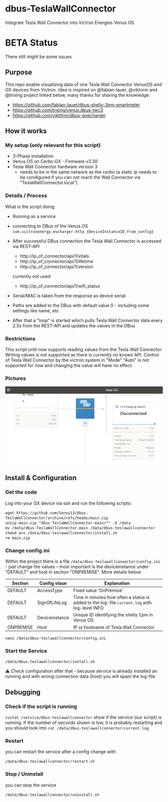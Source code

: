 # dbus-TeslaWallConnector
Integrate Tesla Wall Connector into Victron Energies Venus OS

# BETA Status
There still might be some issues

## Purpose
This repo enable visualizing data of one Tesla Wall Connector VenusOS and GX devices from Victron.
Idea is inspired on @fabian-lauer, @viktorm and @trixing project linked below, many thanks for sharing the knowledge:
- https://github.com/fabian-lauer/dbus-shelly-3em-smartmeter
- https://github.com/trixing/venus.dbus-twc3
- https://github.com/vikt0rm/dbus-goecharger

## How it works
### My setup (only relevant for this script)
- 3-Phase installation
- Venus OS on Cerbo GX - Firmware v3.30
- Tesla Wall Connector hardware version 3
  - needs to be in the same network as the cerbo (a static ip needs to be condigured if you can not reach the Wall Connector via "TeslaWallConnector.local")

### Details / Process
What is the script doing:
- Running as a service
- connecting to DBus of the Venus OS `com.victronenergy.evcharger.http_{DeviceInstanceID_from_config}`
- After successful DBus connection the Tesla Wall Connector is accessed via REST-API
  - http://ip_of_connector/api/1/vitals
  - http://ip_of_connector/api/1/lifetime
  - http://ip_of_connector/api/1/version
 
  currently not used
  - http://ip_of_connector/api/1/wifi_status
- Serial/MAC is taken from the response as device serial
- Paths are added to the DBus with default value 0 - including some settings like name, etc
- After that a "loop" is started which pulls Tesla Wall Connector data every 2.5s from the REST-API and updates the values in the DBus



### Restrictions
This script until now supports reading values from the Tesla Wall Connector. Writing values is not supported as there is currently no known API. 
Control of Tesla Wall Connector by the victron system in "Mode" "Auto" is not supported for now and changing the value will have no effect.


### Pictures
![Victron Portal - Dashboard](img/venus-os-dashboard.PNG)

## Install & Configuration
### Get the code


Log into your GX device via ssh and run the following scripts:
```
wget https://github.com/Sonny13/dbus-TeslaWallConnector/archive/refs/heads/main.zip
unzip main.zip "dbus-TeslaWallConnector-main/*" -d /data
mv /data/dbus-TeslaWallConnector-main /data/dbus-teslawallconnector
chmod a+x /data/dbus-teslawallconnector/install.sh
rm main.zip
```

### Change config.ini
Within the project there is a file `/data/dbus-teslawallconnector/config.ini` - just change the values - most important is the deviceinstance under "DEFAULT" and host in section "ONPREMISE". More details below:

| Section  | Config vlaue | Explanation |
| ------------- | ------------- | ------------- |
| DEFAULT  | AccessType | Fixed value 'OnPremise' |
| DEFAULT  | SignOfLifeLog  | Time in minutes how often a status is added to the log-file `current.log` with log-level INFO |
| DEFAULT  | Deviceinstance | Unique ID identifying the shelly 1pm in Venus OS |
| ONPREMISE  | Host | IP or hostname of Tesla Wall Connector |


```
nano /data/dbus-teslawallconnector/config.ini
```

### Start the Service

```
/data/dbus-teslawallconnector/install.sh
```
⚠️ Check configuration after that - because service is already installed an running and with wrong connection data (host) you will spam the log-file

## Debugging

### Check if the script is running

```svstat /service/dbus-teslawallconnector``` 
show if the service (our script) is running. If the number of seconds shown is low, it is probably restarting and you should look into ```cat /data/dbus-teslawallconnector/current.log```.



### Restart
you can restart the service after a config change with

```
/data/dbus-teslawallconnector/restart.sh
```

### Stop / Uninstall
you can stop the service 

```
/data/dbus-teslawallconnector/uninstall.sh
```





